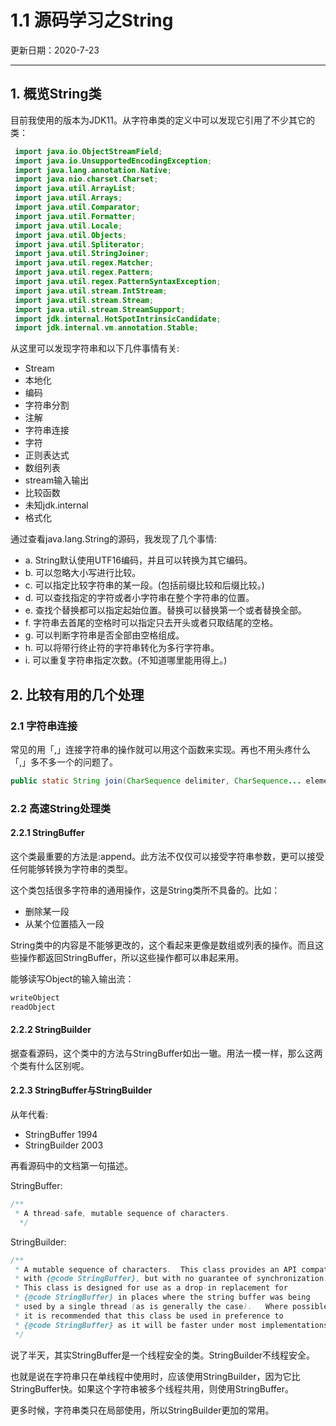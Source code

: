 # 1.1 源码学习之String

更新日期：2020-7-23

-------------------------------------

## 1. 概览String类

目前我使用的版本为JDK11。从字符串类的定义中可以发现它引用了不少其它的类：

```java
 import java.io.ObjectStreamField;
 import java.io.UnsupportedEncodingException;
 import java.lang.annotation.Native;
 import java.nio.charset.Charset; 
 import java.util.ArrayList; 
 import java.util.Arrays; 
 import java.util.Comparator; 
 import java.util.Formatter; 
 import java.util.Locale; 
 import java.util.Objects; 
 import java.util.Spliterator; 
 import java.util.StringJoiner; 
 import java.util.regex.Matcher; 
 import java.util.regex.Pattern; 
 import java.util.regex.PatternSyntaxException;    
 import java.util.stream.IntStream; 
 import java.util.stream.Stream; 
 import java.util.stream.StreamSupport;
 import jdk.internal.HotSpotIntrinsicCandidate;    
 import jdk.internal.vm.annotation.Stable;
```

从这里可以发现字符串和以下几件事情有关:

- Stream
- 本地化
- 编码
- 字符串分割
- 注解
- 字符串连接
- 字符
- 正则表达式
- 数组列表
- stream输入输出
- 比较函数
- 未知jdk.internal
- 格式化

通过查看java.lang.String的源码，我发现了几个事情:

- a. 	String默认使用UTF16编码，并且可以转换为其它编码。
- b. 	可以忽略大小写进行比较。
- c. 	可以指定比较字符串的某一段。(包括前缀比较和后缀比较。)
- d. 	可以查找指定的字符或者小字符串在整个字符串的位置。
- e. 	查找个替换都可以指定起始位置。替换可以替换第一个或者替换全部。 
- f. 	字符串去首尾的空格时可以指定只去开头或者只取结尾的空格。 
- g. 	可以判断字符串是否全部由空格组成。
- h. 	可以将带行终止符的字符串转化为多行字符串。
- i. 	可以重复字符串指定次数。(不知道哪里能用得上。)

## 2. 比较有用的几个处理

### 2.1 字符串连接

常见的用「,」连接字符串的操作就可以用这个函数来实现。再也不用头疼什么「,」多不多一个的问题了。

```java
public static String join(CharSequence delimiter, CharSequence... elements);
```

### 2.2 高速String处理类

#### 2.2.1 StringBuffer

这个类最重要的方法是:append。此方法不仅仅可以接受字符串参数，更可以接受任何能够转换为字符串的类型。

这个类包括很多字符串的通用操作，这是String类所不具备的。比如：

- 删除某一段
- 从某个位置插入一段

String类中的内容是不能够更改的，这个看起来更像是数组或列表的操作。而且这些操作都返回StringBuffer，所以这些操作都可以串起来用。

能够读写Object的输入输出流：

```java
writeObject
readObject
```

#### 2.2.2 StringBuilder

据查看源码，这个类中的方法与StringBuffer如出一辙。用法一模一样，那么这两个类有什么区别呢。

#### 2.2.3 StringBuffer与StringBuilder

从年代看:

- StringBuffer 1994
- StringBuilder 2003

再看源码中的文档第一句描述。

StringBuffer:

```java
/**
 * A thread-safe, mutable sequence of characters.
  */
```

StringBuilder:

```java
/**
 * A mutable sequence of characters.  This class provides an API compatible
 * with {@code StringBuffer}, but with no guarantee of synchronization.
 * This class is designed for use as a drop-in replacement for
 * {@code StringBuffer} in places where the string buffer was being
 * used by a single thread (as is generally the case).   Where possible,
 * it is recommended that this class be used in preference to
 * {@code StringBuffer} as it will be faster under most implementations.
 */
```

说了半天，其实StringBuffer是一个线程安全的类。StringBuilder不线程安全。

也就是说在字符串只在单线程中使用时，应该使用StringBuilder，因为它比StringBuffer快。如果这个字符串被多个线程共用，则使用StringBuffer。

更多时候，字符串类只在局部使用，所以StringBuilder更加的常用。
